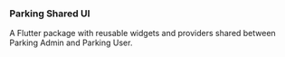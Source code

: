 ### Parking Shared UI
A Flutter package with reusable widgets and providers shared between Parking Admin and Parking User.
